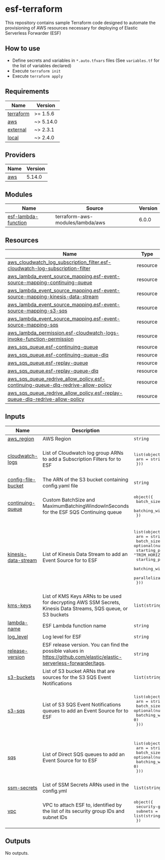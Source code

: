 # esf-terraform

This repository contains sample Terraform code designed to automate the provisioning of AWS resources necessary for deploying of Elastic Serverless Forwarder (ESF)

## How to use

* Define secrets and variables in `*.auto.tfvars` files (See `variables.tf` for the list of variables declared)
* Execute `terraform init`
* Execute `terraform apply`

<!-- BEGIN_TF_DOCS -->
## Requirements

| Name | Version |
|------|---------|
| <a name="requirement_terraform"></a> [terraform](#requirement\_terraform) | >= 1.5.6 |
| <a name="requirement_aws"></a> [aws](#requirement\_aws) | ~> 5.14.0 |
| <a name="requirement_external"></a> [external](#requirement\_external) | ~> 2.3.1 |
| <a name="requirement_local"></a> [local](#requirement\_local) | ~> 2.4.0 |

## Providers

| Name | Version |
|------|---------|
| <a name="provider_aws"></a> [aws](#provider\_aws) | 5.14.0 |

## Modules

| Name | Source | Version |
|------|--------|---------|
| <a name="module_esf-lambda-function"></a> [esf-lambda-function](#module\_esf-lambda-function) | terraform-aws-modules/lambda/aws | 6.0.0 |

## Resources

| Name | Type |
|------|------|
| [aws_cloudwatch_log_subscription_filter.esf-cloudwatch-log-subscription-filter](https://registry.terraform.io/providers/hashicorp/aws/latest/docs/resources/cloudwatch_log_subscription_filter) | resource |
| [aws_lambda_event_source_mapping.esf-event-source-mapping-continuing-queue](https://registry.terraform.io/providers/hashicorp/aws/latest/docs/resources/lambda_event_source_mapping) | resource |
| [aws_lambda_event_source_mapping.esf-event-source-mapping-kinesis-data-stream](https://registry.terraform.io/providers/hashicorp/aws/latest/docs/resources/lambda_event_source_mapping) | resource |
| [aws_lambda_event_source_mapping.esf-event-source-mapping-s3-sqs](https://registry.terraform.io/providers/hashicorp/aws/latest/docs/resources/lambda_event_source_mapping) | resource |
| [aws_lambda_event_source_mapping.esf-event-source-mapping-sqs](https://registry.terraform.io/providers/hashicorp/aws/latest/docs/resources/lambda_event_source_mapping) | resource |
| [aws_lambda_permission.esf-cloudwatch-logs-invoke-function-permission](https://registry.terraform.io/providers/hashicorp/aws/latest/docs/resources/lambda_permission) | resource |
| [aws_sqs_queue.esf-continuing-queue](https://registry.terraform.io/providers/hashicorp/aws/latest/docs/resources/sqs_queue) | resource |
| [aws_sqs_queue.esf-continuing-queue-dlq](https://registry.terraform.io/providers/hashicorp/aws/latest/docs/resources/sqs_queue) | resource |
| [aws_sqs_queue.esf-replay-queue](https://registry.terraform.io/providers/hashicorp/aws/latest/docs/resources/sqs_queue) | resource |
| [aws_sqs_queue.esf-replay-queue-dlq](https://registry.terraform.io/providers/hashicorp/aws/latest/docs/resources/sqs_queue) | resource |
| [aws_sqs_queue_redrive_allow_policy.esf-continuing-queue-dlq-redrive-allow-policy](https://registry.terraform.io/providers/hashicorp/aws/latest/docs/resources/sqs_queue_redrive_allow_policy) | resource |
| [aws_sqs_queue_redrive_allow_policy.esf-replay-queue-dlq-redrive-allow-policy](https://registry.terraform.io/providers/hashicorp/aws/latest/docs/resources/sqs_queue_redrive_allow_policy) | resource |

## Inputs

| Name | Description | Type | Default | Required |
|------|-------------|------|---------|:--------:|
| <a name="input_aws_region"></a> [aws\_region](#input\_aws\_region) | AWS Region | `string` | n/a | yes |
| <a name="input_cloudwatch-logs"></a> [cloudwatch-logs](#input\_cloudwatch-logs) | List of Cloudwatch log group ARNs to add a Subscription Filters for to ESF | <pre>list(object({<br>    arn = string<br>  }))</pre> | <pre>[<br>  {<br>    "arn": ""<br>  }<br>]</pre> | no |
| <a name="input_config-file-bucket"></a> [config-file-bucket](#input\_config-file-bucket) | The ARN of the S3 bucket containing config.yaml file | `string` | n/a | yes |
| <a name="input_continuing-queue"></a> [continuing-queue](#input\_continuing-queue) | Custom BatchSize and MaximumBatchingWindowInSeconds for the ESF SQS Continuing queue | <pre>object({<br>    batch_size                = optional(number, 10)<br>    batching_window_in_second = optional(number, 0)<br>  })</pre> | <pre>{<br>  "batch_size": 10,<br>  "batching_window_in_second": 0<br>}</pre> | no |
| <a name="input_kinesis-data-stream"></a> [kinesis-data-stream](#input\_kinesis-data-stream) | List of Kinesis Data Stream to add an Event Source for to ESF | <pre>list(object({<br>    arn                         = string<br>    batch_size                  = optional(number, 10)<br>    starting_position           = optional(string, "TRIM_HORIZON")<br>    starting_position_timestamp = optional(number)<br>    batching_window_in_second   = optional(number, 0)<br>    parallelization_factor      = optional(number, 1)<br>  }))</pre> | <pre>[<br>  {<br>    "arn": "",<br>    "batch_size": 10,<br>    "batching_window_in_second": 0,<br>    "parallelization_factor": 1,<br>    "starting_position": "TRIM_HORIZON",<br>    "starting_position_timestamp": null<br>  }<br>]</pre> | no |
| <a name="input_kms-keys"></a> [kms-keys](#input\_kms-keys) | List of KMS Keys ARNs to be used for decrypting AWS SSM Secrets, Kinesis Data Streams, SQS queue, or S3 buckets | `list(string)` | `[]` | no |
| <a name="input_lambda-name"></a> [lambda-name](#input\_lambda-name) | ESF Lambda function name | `string` | n/a | yes |
| <a name="input_log_level"></a> [log\_level](#input\_log\_level) | Log level for ESF | `string` | `"INFO"` | no |
| <a name="input_release-version"></a> [release-version](#input\_release-version) | ESF release version. You can find the possible values in https://github.com/elastic/elastic-serverless-forwarder/tags. | `string` | n/a | yes |
| <a name="input_s3-buckets"></a> [s3-buckets](#input\_s3-buckets) | List of S3 bucket ARNs that are sources for the S3 SQS Event Notifications | `list(string)` | `[]` | no |
| <a name="input_s3-sqs"></a> [s3-sqs](#input\_s3-sqs) | List of S3 SQS Event Notifications queues to add an Event Source for to ESF | <pre>list(object({<br>    arn                       = string<br>    batch_size                = optional(number, 10)<br>    batching_window_in_second = optional(number, 0)<br>  }))</pre> | <pre>[<br>  {<br>    "arn": "",<br>    "batch_size": 10,<br>    "batching_window_in_second": 0<br>  }<br>]</pre> | no |
| <a name="input_sqs"></a> [sqs](#input\_sqs) | List of Direct SQS queues to add an Event Source for to ESF | <pre>list(object({<br>    arn                       = string<br>    batch_size                = optional(number, 10)<br>    batching_window_in_second = optional(number, 0)<br>  }))</pre> | <pre>[<br>  {<br>    "arn": "",<br>    "batch_size": 10,<br>    "batching_window_in_second": 0<br>  }<br>]</pre> | no |
| <a name="input_ssm-secrets"></a> [ssm-secrets](#input\_ssm-secrets) | List of SSM Secrets ARNs used in the config.yml | `list(string)` | `[]` | no |
| <a name="input_vpc"></a> [vpc](#input\_vpc) | VPC to attach ESF to, identified by the list of its security group IDs and subnet IDs | <pre>object({<br>    security-groups = list(string)<br>    subnets         = list(string)<br>  })</pre> | <pre>{<br>  "security-groups": [],<br>  "subnets": []<br>}</pre> | no |

## Outputs

No outputs.
<!-- END_TF_DOCS -->